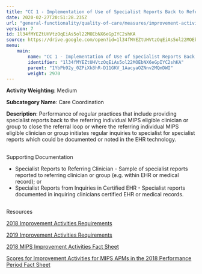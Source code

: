 ```yaml
---
title: "CC 1 - Implementation of Use of Specialist Reports Back to Referring Clinician or Group to Close Referral Loop"
date: 2020-02-27T20:51:28.235Z
url: "general-functionality/quality-of-care/measures/improvement-activities-measures/2018-improvement-activities/cc-1-implementation-of-use-of-specialist-reports-back-to-referring-clinician-or-group-to-close-refer.html"
version: 7
id: 1l34fMYEZtUHVtzOqEiAs5ol22MOEbNX6eGpIYC2shKA
source: https://drive.google.com/open?id=1l34fMYEZtUHVtzOqEiAs5ol22MOEbNX6eGpIYC2shKA
menu:
    main:
        name: "CC 1 - Implementation of Use of Specialist Reports Back to Referring Clinician or Group to Close Referral Loop"
        identifier: "1l34fMYEZtUHVtzOqEiAs5ol22MOEbNX6eGpIYC2shKA"
        parent: "1YbPb92y_0ZPiXk8hR-D11GKV_1AacyaOZNnv2MQmDWI"
        weight: 2970
---
```









**Activity Weighting**: Medium

**Subcategory Name**: Care Coordination

**Description**: Performance of regular practices that include providing specialist reports back to the referring individual MIPS eligible clinician or group to close the referral loop or where the referring individual MIPS eligible clinician or group initiates regular inquiries to specialist for specialist reports which could be documented or noted in the EHR technology.







## 

Supporting Documentation

* Specialist Reports to Referring Clinician - Sample of specialist reports reported to referring clinician or group (e.g. within EHR or medical record); or 
* Specialist Reports from Inquiries in Certified EHR - Specialist reports documented in inquiring clinicians certified EHR or medical records.







## 

Resources

[2018 Improvement Activities Requirements](https://qpp.cms.gov/mips/improvement-activities?py=2018)

[2019 Improvement Activities Requirements](https://qpp.cms.gov/mips/improvement-activities?py=2019)

[2018 MIPS Improvement Activities Fact Sheet](https://qpp.cms.gov/resource/2018%20MIPS%20Improvement%20Activities%20Fact%20Sheet)

[Scores for Improvement Activities for MIPS APMs in the 2018 Performance Period Fact Sheet](https://qpp.cms.gov/resource/2018%20MIPS%20APMs%20improvement%20Activities%20scores%20fact%20sheet)

